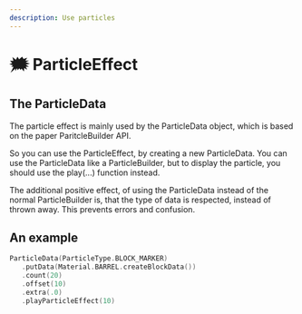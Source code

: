 ```yaml
---
description: Use particles
---
```


# 🗯 ParticleEffect

## The ParticleData

The particle effect is mainly used by the ParticleData object, which is based on the paper ParitcleBuilder API.

So you can use the ParticleEffect, by creating a new ParticleData. You can use the ParticleData like a ParticleBuilder, but to display the particle, you should use the play(...) function instead.

The additional positive effect, of using the ParticleData instead of the normal ParticleBuilder is, that the type of data is respected, instead of thrown away. This prevents errors and confusion.

## An example

```kotlin
ParticleData(ParticleType.BLOCK_MARKER)
   .putData(Material.BARREL.createBlockData())
   .count(20)
   .offset(10)
   .extra(.0)
   .playParticleEffect(10)
```
